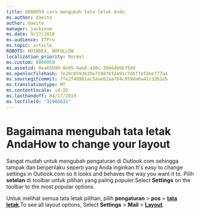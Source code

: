 ```yaml
---
title: 8000059 cara mengubah tata letak Anda
ms.author: daeite
author: daeite
manager: jackiesm
ms.date: 9/17/2018
ms.audience: ITPro
ms.topic: article
ROBOTS: NOINDEX, NOFOLLOW
localization_priority: Normal
ms.custom: 8000059
ms.assetid: 8ea65090-8e05-4ab8-a30c-3bb6db6b75dd
ms.openlocfilehash: 7e28c8593639a759876f2a91c7d6ffefdeef77a4
ms.sourcegitcommit: ffe2f489b1ac3aae62aa784c959da6a41c3261eb
ms.translationtype: MT
ms.contentlocale: id-ID
ms.lasthandoff: 04/17/2019
ms.locfileid: "31903631"
---
```

# <a name="how-to-change-your-layout"></a><span data-ttu-id="4f554-102">Bagaimana mengubah tata letak Anda</span><span class="sxs-lookup"><span data-stu-id="4f554-102">How to change your layout</span></span>

<span data-ttu-id="4f554-103">Sangat mudah untuk mengubah pengaturan di Outlook.com sehingga tampak dan berperilaku seperti yang Anda inginkan.</span><span class="sxs-lookup"><span data-stu-id="4f554-103">It's easy to change settings in Outlook.com so it looks and behaves the way you want it to.</span></span> <span data-ttu-id="4f554-104">Pilih **setelan** di toolbar untuk pilihan yang paling populer.</span><span class="sxs-lookup"><span data-stu-id="4f554-104">Select **Settings** on the toolbar to the most popular options.</span></span> 

<span data-ttu-id="4f554-105">Untuk melihat semua tata letak pilihan, pilih **pengaturan** > **pos** > [**tata letak**](https://outlook.live.com/mail/options/mail/layout).</span><span class="sxs-lookup"><span data-stu-id="4f554-105">To see all layout options, Select **Settings** > **Mail** > [**Layout**](https://outlook.live.com/mail/options/mail/layout).</span></span> 
  

